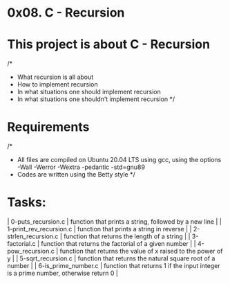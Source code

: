 # 0x08. C - Recursion

# This project is about C - Recursion
/*
* What recursion is all about
* How to implement recursion
* In what situations one should implement recursion
* In what situations one shouldn’t implement recursion
*/

# Requirements
/*
* All files are compiled on Ubuntu 20.04 LTS using gcc, using the options -Wall -Werror -Wextra -pedantic -std=gnu89
* Codes are written using the Betty style
*/

# Tasks:
| 0-puts_recursion.c | function that prints a string, followed by a new line |
| 1-print_rev_recursion.c | function that prints a string in reverse |
| 2-strlen_recursion.c | function that returns the length of a string |
| 3-factorial.c | function that returns the factorial of a given number |
| 4-pow_recursion.c | function that returns the value of x raised to the power of y |
| 5-sqrt_recursion.c | function that returns the natural square root of a number |
| 6-is_prime_number.c | function that returns 1 if the input integer is a prime number, otherwise return 0 |
